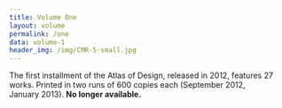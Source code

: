 ```yaml
---
title: Volume One
layout: volume
permalink: /one
data: volume-1
header_img: /img/CMR-5-small.jpg
---
```


The first installment of the Atlas of Design, released in 2012, features 27 works. Printed in two runs of 600 copies each (September 2012, January 2013). **No longer available.**